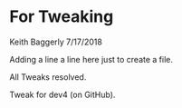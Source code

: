 For Tweaking
================
Keith Baggerly
7/17/2018

Adding a line a line here just to create a file.

All Tweaks resolved.

Tweak for dev4 (on GitHub).
